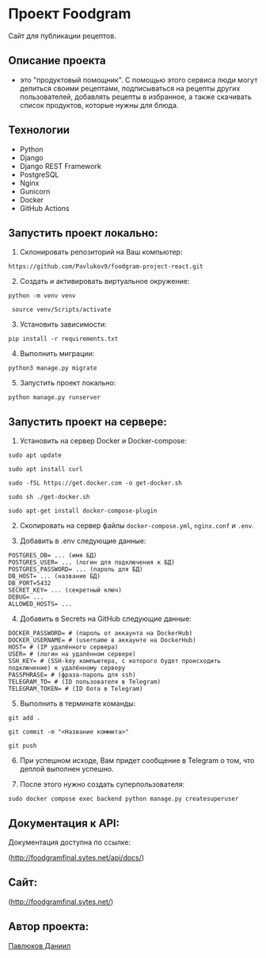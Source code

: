 # Проект Foodgram

Сайт для публикации рецептов.

## Описание проекта

- это "продуктовый помощник". С помощью этого сервиса люди могут делиться своими рецептами, подписываться на рецепты других пользователей, добавлять рецепты в избранное, а также скачивать список продуктов, которые нужны для блюда.

## Технологии

- Python
- Django
- Django REST Framework
- PostgreSQL
- Nginx
- Gunicorn
- Docker
- GitHub Actions

## Запустить проект локально:

1. Склонировать репозиторий на Ваш компьютер:

``` 
https://github.com/Pavlukov9/foodgram-project-react.git 
```

2. Создать и активировать виртуальное окружение:

``` 
python -m venv venv 
```
```
 source venv/Scripts/activate
  ```

3. Установить зависимости:

``` 
pip install -r requirements.txt
```

4. Выполнить миграции:

``` 
python3 manage.py migrate
```

5. Запустить проект локально:

``` 
python manage.py runserver 
```

## Запустить проект на сервере:

1. Установить на сервер Docker и Docker-compose:

``` 
sudo apt update
 ```
``` 
sudo apt install curl 
```
```
sudo -fSL https://get.docker.com -o get-docker.sh 
```
``` 
sudo sh ./get-docker.sh 
```
``` 
sudo apt-get install docker-compose-plugin 
```

2. Скопировать на сервер файлы `docker-compose.yml`, `nginx.conf` и `.env`.

3. Добавить в .env следующие данные:

```
POSTGRES_DB= ... (имя БД)
POSTGRES_USER= ... (логин для подключения к БД)
POSTGRES_PASSWORD= ... (пароль для БД)
DB_HOST= ... (название БД)
DB_PORT=5432 
SECRET_KEY= ... (секретный ключ)
DEBUG= ...
ALLOWED_HOSTS= ...
```

4. Добавить в Secrets на GitHub следующие данные:

```
DOCKER_PASSWORD= # (пароль от аккаунта на DockerHub)
DOCKER_USERNAME= # (username в аккаунте на DockerHub)
HOST= # (IP удалённого сервера)
USER= # (логин на удалённом сервере)
SSH_KEY= # (SSH-key компьютера, с которого будет происходить подключение) к удалённому серверу
PASSPHRASE= # (фраза-пароль для ssh)
TELEGRAM_TO= # (ID пользователя в Telegram)
TELEGRAM_TOKEN= # (ID бота в Telegram)
```

5. Выполнить в терминате команды:

``` 
git add . 
```
``` 
git commit -m "<Название коммита>" 
```
``` 
git push 
```

6. При успешном исходе, Вам придет сообщение в Telegram о том, что деплой выполнен успешно.

7. После этого нужно создать суперпользователя:

``` 
sudo docker compose exec backend python manage.py createsuperuser
```

## Документация к API:

Документация доступна по ссылке:

(http://foodgramfinal.sytes.net/api/docs/)

## Сайт:

(http://foodgramfinal.sytes.net/)

## Автор проекта:

[Павлюков Даниил](https://github.com/Pavlukov9)
